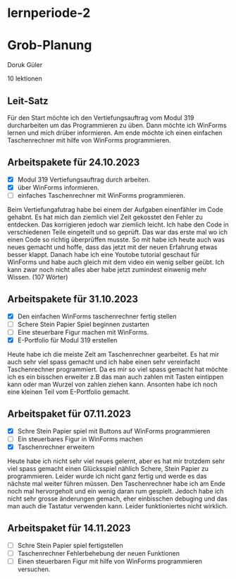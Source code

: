 # lernperiode-2

# Grob-Planung
Doruk Güler

10 lektionen

## Leit-Satz

Für den Start möchte ich den Vertiefungsauftrag vom Modul 319 durcharbeiten um das Programmieren zu üben. Dann möchte ich WinForms lernen und mich drüber informieren. Am ende möchte ich einen einfachen Taschenrechner mit hilfe von  WinForms programmieren.

## Arbeitspakete für 24.10.2023

- [x] Modul 319 Vertiefungsauftrag durch arbeiten.
- [x] über WinForms informieren.
- [ ] einfaches Taschenrechner mit WinForms programmieren.

Beim Vertiefungafutrag habe bei einem der Aufgaben einenfähler im Code gehabnt. Es hat mich dan ziemlich viel Zeit gekosstet den Fehler zu entdecken. Das korrigieren jedoch war ziemlich leicht. Ich habe den Code in verschiedenen Teile eingeteilt und so geprüft. Das war das erste mal wo ich einen Code so richtig überprüffen musste. So mit habe ich heute auch was neues gemacht und hoffe, dass das jetzt mit der neuen Erfahrung etwas besser klappt. Danach habe ich eine Youtobe tutorial geschaut für WinForms und habe auch gleich mit dem video ein wenig selber geübt. Ich kann zwar noch nicht alles aber habe jetzt zumindest einwenig mehr Wissen. (107 Wörter)





## Arbeitspakete für 31.10.2023

- [x] Den einfachen WinForms taschenrechner fertig stellen
- [ ] Schere Stein Papier Spiel beginnen zustarten
- [ ] Eine steuerbare Figur machen mit WinForms.
- [x] E-Portfolio für Modul 319 erstellen

Heute habe ich die meiste Zeit am Taschenrechner gearbeitet. Es hat mir auch sehr viel spass gemacht und ich habe einen sehr vereinfacht Taschenrechner programmiert. Da es mir so viel spass gemacht hat möchte ich es ein bisschen erweiter z.B das man auch zahlen mit Tasten eintippen kann oder man Wurzel von zahlen ziehen kann. Ansonten habe ich noch eine kleinen Teil vom E-Portfolio gemacht.





## Arbeitspaket für 07.11.2023

- [x] Schre Stein Papier spiel mit Buttons auf WinForms programmieren
- [ ] Ein steuerbares Figur in WinForms machen
- [x] Taschenrechner erweitern

Heute habe ich nicht sehr viel neues gelernt, aber es hat mir trotzdem sehr viel spass gemacht einen Glücksspiel nählich Schere, Stein Papier zu programmieren. Leider wurde ich nicht ganz fertig und werde es das nächste mal weiter führen müssen. Den Taschenrechner habe ich am Ende noch mal hervorgeholt und ein wenig daran rum gespielt. Jedoch habe ich nicht sehr grosse änderungen gemach, eher einbisschen debuging und das man auch die Tastatur verwenden kann. Leider funktioniertes nicht wirklich.

## Arbeitspaket für 14.11.2023

- [ ] Schre Stein Papier spiel fertigstellen
- [ ] Taschenrechner Fehlerbehebung der neuen Funktionen
- [ ]  Einen steuerbaren Figur mit hilfe von WinForms programmieren versuchen.
